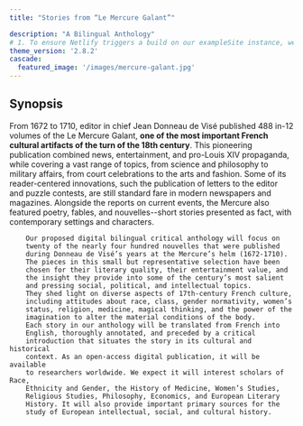 ```yaml
---
title: "Stories from “Le Mercure Galant”"

description: "A Bilingual Anthology"
# 1. To ensure Netlify triggers a build on our exampleSite instance, we need to change a file in the exampleSite directory.
theme_version: '2.8.2'
cascade:
  featured_image: '/images/mercure-galant.jpg'
---
```


## Synopsis

From 1672 to 1710, editor in chief Jean Donneau de Visé published 488 in-12 volumes of the Le Mercure Galant, **one of the most important French cultural artifacts of the turn of the 18th century**. This pioneering publication combined news, entertainment, and pro-Louis XIV propaganda, while covering a vast range of topics, from science and philosophy to military affairs, from court celebrations to the arts and fashion. Some of its reader-centered innovations, such the publication of letters to the editor and puzzle contests, are still standard fare in modern newspapers and magazines. Alongside the reports on current events, the Mercure also featured poetry, fables, and nouvelles--short stories presented as fact, with contemporary settings and characters.
        
        Our proposed digital bilingual critical anthology will focus on
        twenty of the nearly four hundred nouvelles that were published
        during Donneau de Visé’s years at the Mercure’s helm (1672-1710).
        The pieces in this small but representative selection have been
        chosen for their literary quality, their entertainment value, and
        the insight they provide into some of the century’s most salient
        and pressing social, political, and intellectual topics.
        They shed light on diverse aspects of 17th-century French culture,
        including attitudes about race, class, gender normativity, women’s
        status, religion, medicine, magical thinking, and the power of the
        imagination to alter the material conditions of the body.
        Each story in our anthology will be translated from French into
        English, thoroughly annotated, and preceded by a critical
        introduction that situates the story in its cultural and historical
        context. As an open-access digital publication, it will be available
        to researchers worldwide. We expect it will interest scholars of Race,
        Ethnicity and Gender, the History of Medicine, Women’s Studies,
        Religious Studies, Philosophy, Economics, and European Literary
        History. It will also provide important primary sources for the
        study of European intellectual, social, and cultural history.


